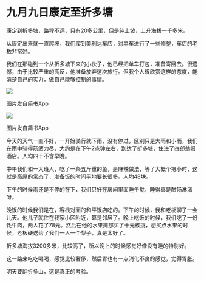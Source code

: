 # 九月九日康定至折多塘

康定到折多塘，路程不远，只有20多公里，但是纯上坡，上升海拔一千多米。

从康定出来就一直爬坡，我们爬到美利达车店，对单车进行了一些修整，车店的老板非常好。

我们在那碰到一个从折多塘下来的小伙子，他已经把单车打包，准备寄回去。很遗憾，由于比较严重的高反，他准备放弃这次旅行。但我个人很欣赏这样的态度，能清楚自己的实力，做自己能够控制的事情。

![](https://ridemypic.oss-cn-chengdu.aliyuncs.com/rideimg/2616645-f9661d8430e0d3eb.jpg)  

图片发自简书App

![](https://ridemypic.oss-cn-chengdu.aliyuncs.com/rideimg/2616645-25fd5addb4155e08.jpg)  

图片发自简书App

今天的天气一直不好，一开始骑行就下雨，没有停过，区别只是大雨和小雨，我们在雨中骑得筋疲力尽，大约是在下午2点钟左右，到达了折多塘，住进了四郎翁姆酒店。人均四十不含早晚。

中午我们和一大班人，吃了一条五斤重的鱼，是麻辣做法，等了大概个把小时，这就是高原的常态了，准备饭的时间平地要长很多。人均48块。

下午的时候雨还是不停的在下，我们只好在房间里面睡午觉，睡得真是酣畅淋漓呀。

晚饭的时候我们是在，客栈对面的和平饭店吃的。下午的时候，我和老板聊了一会儿天。他儿子就住在我家小区附近，算是邻居了。晚上吃饭的时候，我们吃了一份牦牛肉，两人花了78元。然后在他的水果摊那买了十元核挑，想买点水果的时候，老板硬送给了我们一人一个梨子，真是太好了。

折多塘海拔3200多米，比较高了，所以晚上的时候感觉好像没有睡的特别好。

这一路来吃吃喝喝，感觉比较奢侈，然后胃也有一点消化不良的感觉，觉得胃胀。

明天要翻折多山，这是真正的考验。
